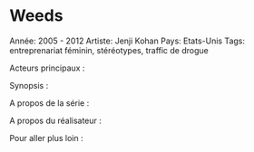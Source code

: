 # Weeds

Année: 2005 - 2012
Artiste: Jenji Kohan
Pays: Etats-Unis
Tags: entreprenariat féminin, stéréotypes, traffic de drogue

Acteurs principaux :

Synopsis :

A propos de la série :

A propos du réalisateur :

Pour aller plus loin :